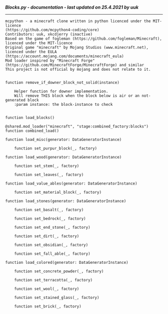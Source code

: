 ***Blocks.py - documentation - last updated on 25.4.2021 by uuk***
___

    mcpython - a minecraft clone written in python licenced under the MIT-licence 
    (https://github.com/mcpython4-coding/core)
    Contributors: uuk, xkcdjerry (inactive)
    Based on the game of fogleman (https://github.com/fogleman/Minecraft), licenced under the MIT-licence
    Original game "minecraft" by Mojang Studios (www.minecraft.net), licenced under the EULA
    (https://account.mojang.com/documents/minecraft_eula)
    Mod loader inspired by "Minecraft Forge" (https://github.com/MinecraftForge/MinecraftForge) and similar
    This project is not official by mojang and does not relate to it.


    function remove_if_downer_block_not_solid(instance)
        
        Helper function for downer implementation.
        Will remove THIS block when the block below is air or an not-generated block
        :param instance: the block-instance to check


    function load_blocks()

    @shared.mod_loader("minecraft", "stage:combined_factory:blocks")
    function combined_load()

    function load_misc(generator: DataGeneratorInstance)

        function set_purpur_block(_, factory)

    function load_wood(generator: DataGeneratorInstance)

        function set_stem(_, factory)

        function set_leaves(_, factory)

    function load_value_ables(generator: DataGeneratorInstance)

        function set_material_block(_, factory)

    function load_stones(generator: DataGeneratorInstance)

        function set_basalt(_, factory)

        function set_bedrock(_, factory)

        function set_end_stone(_, factory)

        function set_dirt(_, factory)

        function set_obsidian(_, factory)

        function set_fall_able(_, factory)

    function load_colored(generator: DataGeneratorInstance)

        function set_concrete_powder(_, factory)

        function set_terracotta(_, factory)

        function set_wool(_, factory)

        function set_stained_glass(_, factory)

        function set_brick(_, factory)